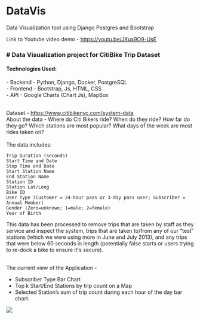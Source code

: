 # DataVis
Data Visualization tool using Django Postgres and Bootstrap

Link to Youtube video demo - https://youtu.be/JXux9O9-UsE   <br>

<H3># Data Visualization project for CitiBike Trip Dataset</H3>

<H4> Technologies Used:</H4>
- Backend - Python, Django, Docker, PostgreSQL <br>
- Frontend - Bootstrap, Js, HTML, CSS <br>
- API - Google Charts (Chart Js), MapBox <br>

<br>

Dataset - https://www.citibikenyc.com/system-data <br>
About the data - Where do Citi Bikers ride? When do they ride? How far do they go? Which stations are most popular? What days of the week are most rides taken on?
<br>
<br>
The data includes:

    Trip Duration (seconds)
    Start Time and Date
    Stop Time and Date
    Start Station Name
    End Station Name
    Station ID
    Station Lat/Long
    Bike ID
    User Type (Customer = 24-hour pass or 3-day pass user; Subscriber = Annual Member)
    Gender (Zero=unknown; 1=male; 2=female)
    Year of Birth

This data has been processed to remove trips that are taken by staff as they service and inspect the system, trips that are taken to/from any of our “test” stations (which we were using more in June and July 2013), and any trips that were below 60 seconds in length (potentially false starts or users trying to re-dock a bike to ensure it's secure). <br> <br>

The current view of the Application - <br>
- Subscriber Type Bar Chart
- Top k Start/End Stations by trip count on a Map
- Selected Station’s sum of trip count during each hour of the day bar chart.

<img src = "https://github.com/Abhis33/DataVis/blob/master/img1.png">



